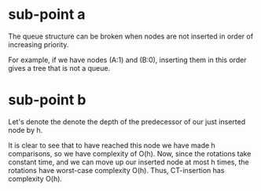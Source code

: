 # sub-point a
The queue structure can be broken when nodes are not inserted in order of increasing priority.

For example, if we have nodes (A:1) and (B:0), inserting them in this order gives a tree that is not a queue.

# sub-point b
Let's denote the denote the depth of the predecessor of our just inserted node by h.

It is clear to see that to have reached this node we have made h comparisons, so we have complexity of O(h). Now, since the rotations take constant time, and we can move up our inserted node at most h times, the rotations have worst-case complexity O(h). Thus, CT-insertion has complexity O(h).


